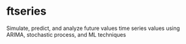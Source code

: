 # ftseries
Simulate, predict, and analyze future values time series values using ARIMA, stochastic process, and ML techniques 
